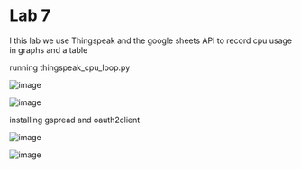 # Lab 7

I this lab we use Thingspeak and the google sheets API to record cpu usage in graphs and a table

running thingspeak_cpu_loop.py

![image](https://user-images.githubusercontent.com/78322824/168444310-b9266dc0-2042-4b17-a250-5ec19c778a67.png)

![image](https://user-images.githubusercontent.com/78322824/168444319-a7553937-4089-4e14-8303-0546cd1928b0.png)

installing gspread and oauth2client

![image](https://user-images.githubusercontent.com/78322824/168444329-9ca7cafd-c783-4f67-9655-cd0003229006.png)

![image](https://user-images.githubusercontent.com/78322824/168444337-e5077a75-db36-4a82-821d-57f67d6a70fc.png)


